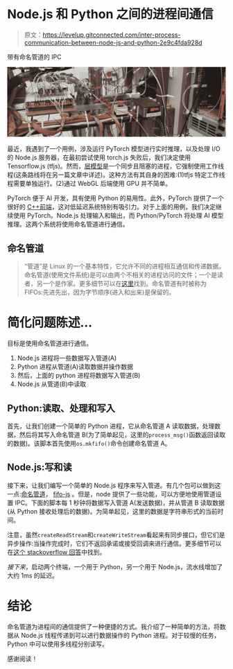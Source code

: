 # Node.js 和 Python 之间的进程间通信

> 原文：<https://levelup.gitconnected.com/inter-process-communication-between-node-js-and-python-2e9c4fda928d>

带有命名管道的 IPC

![](img/c741c0bf71d334afcc852b0e89a586dc.png)

最近，我遇到了一个用例，涉及运行 PyTorch 模型进行实时推理，以及处理 I/O 的 Node.js 服务器，在最初尝试使用 torch.js 失败后，我们决定使用 Tensorflow.js (tfjs)。然而，[层模型](https://www.tensorflow.org/js/guide/models_and_layers)是一个同步且阻塞的进程，它强制使用工作线程(这条路线将在另一篇文章中详述)。这种方法有其自身的困难:(1)tfjs 特定工作线程需要单独运行。(2)通过 WebGL 后端使用 GPU 并不简单。

PyTorch 便于 AI 开发，具有使用 Python 的易用性。此外，PyTorch 提供了一个很好的 [C++前端](https://pytorch.org/tutorials/advanced/cpp_frontend.html)，这对低延迟系统特别有吸引力。对于上面的用例，我们决定继续使用 PyTorch。Node.js 处理输入和输出，而 Python/PyTorch 将处理 AI 模型推理。这两个系统将使用命名管道进行通信。

## 命名管道

> “管道”是 Linux 的一个基本特性，它允许不同的进程相互通信和传递数据。命名管道(使用文件系统)是可以由两个不相关的进程访问的文件；一个是读者，另一个是作家。更多细节可以在[这里](https://www.linuxjournal.com/article/2156)找到。命名管道有时被称为 FIFOs:先进先出，因为字节顺序(进入和出来)是保留的。

# 简化问题陈述…

目标是使用命名管道进行通信。

1.  Node.js 进程将一些数据写入管道(A)
2.  Python 进程从管道(A)读取数据并操作数据
3.  然后，上面的 python 进程将数据写入管道(B)
4.  Node.js 从管道(B)中读取

## Python:读取、处理和写入

首先，让我们创建一个简单的 Python 进程，它从命名管道 A 读取数据，处理数据，然后将其写入命名管道 B(为了简单起见，这里的`process_msg()`函数返回读取的数据)。该脚本首先使用`os.mkfifo()`命令创建命名管道 A。

## Node.js:写和读

接下来，让我们编写一个简单的 Node.js 程序来写入管道。有几个包可以做到这一点:[命名管道](https://www.npmjs.com/package/named-pipe)， [fifo-js](https://github.com/raksooo/fifo-js) 。但是，node 提供了一些功能，可以方便地使用管道设置 IPC。下面的脚本每 1 秒钟将数据写入管道 A(发送数据)，并从管道 B 读取数据(从 Python 接收处理后的数据)。为简单起见，这里的数据是字符串形式的当前时间。

注意，虽然`createReadStream`和`createWriteStream`看起来有同步接口，但它们是异步操作:当操作完成时，它们不返回承诺或接受回调来进行通信。更多细节可以在[这个 stackoverflow 回答](https://stackoverflow.com/a/30386838/3449335)中找到。

*接下来*，启动两个终端，一个用于 Python，另一个用于 Node.js，流水线增加了大约 1ms 的延迟。

# 结论

命名管道为进程间的通信提供了一种便捷的方式。我介绍了一种简单的方法，将数据从 Node.js 线程传递到可以进行数据操作的 Python 进程。对于较慢的任务，Python 中可以使用多线程分别读写。

感谢阅读！